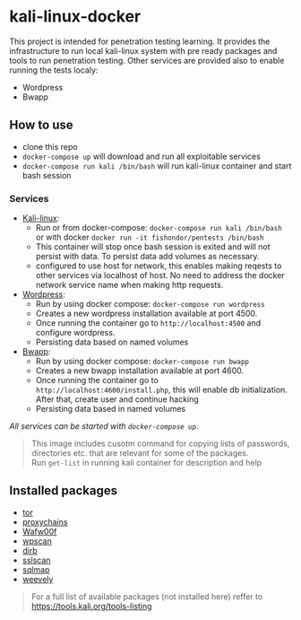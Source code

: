 # kali-linux-docker

This project is intended for penetration testing learning.
It provides the infrastructure to run local kali-linux system with pre ready packages and tools to run penetration testing.
Other services are provided also to enable running the tests localy:
- Wordpress
- Bwapp

## How to use
* clone this repo
* ```docker-compose up``` will download and run all exploitable services
* ```docker-compose run kali /bin/bash``` will run kali-linux container and start bash session

### Services
- [Kali-linux](https://www.kali.org/docs/containers/using-kali-docker-images/):
    - Run or from docker-compose: ```docker-compose run kali /bin/bash``` or with docker ```docker run -it fishondor/pentests /bin/bash```
    - This container will stop once bash session is exited and will not persist with data. To persist data add volumes as necessary.
    - configured to use host for network, this enables making reqests to other services via localhost of host. No need to address the docker network service name when making http requests.
- [Wordpress](https://codex.wordpress.org/Main_Page):
    - Run by using docker compose: ```docker-compose run wordpress```
    - Creates a new wordpress installation available at port 4500.
    - Once running the container go to ```http://localhost:4500``` and configure wordpress.
    - Persisting data based on named volumes
- [Bwapp](http://www.itsecgames.com/):
    - Run by using docker compose: ```docker-compose run bwapp```
    - Creates a new bwapp installation available at port 4600.
    - Once running the container go to ```http://localhost:4600/install.php```, this will enable db initialization. After that, create user and continue hacking
    - Persisting data based in named volumes

*All services can be started with ```docker-compose up```.*

> This image includes cusotm command for copying lists of passwords, directories etc. that are relevant for some of the packages.<br>
Run `get-list` in running kali container for description and help



## Installed packages
* [tor](https://2019.www.torproject.org/docs/documentation.html.en)
* [proxychains](https://github.com/haad/proxychains)
* [Wafw00f](https://github.com/EnableSecurity/wafw00f)
* [wpscan](https://wpscan.com/wordpress-security-scanner)
* [dirb](http://dirb.sourceforge.net/)
* [sslscan](https://github.com/rbsec/sslscan)
* [sqlmap](http://sqlmap.org/)
* [weevely](https://tools.kali.org/maintaining-access/weevely)

> For a full list of available packages (not installed here) reffer to https://tools.kali.org/tools-listing